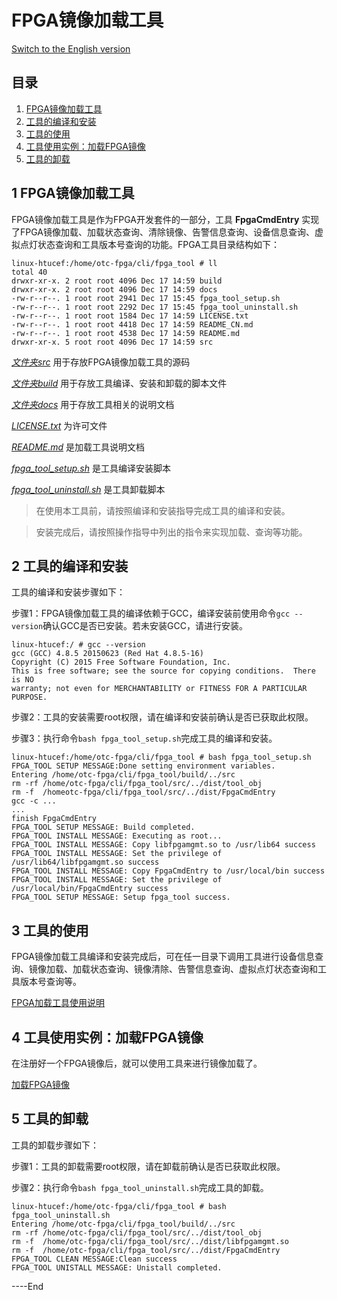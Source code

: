 # FPGA镜像加载工具
[Switch to the English version](./README.md)

## 目录

1. [FPGA镜像加载工具](#about_tool)
2. [工具的编译和安装](#tool_setup)
3. [工具的使用](#tool_usage)
4. [工具使用实例：加载FPGA镜像](#load_fpga)
5. [工具的卸载](#tool_uninstall)

<a name="about_tool"></a>
## 1 FPGA镜像加载工具
FPGA镜像加载工具是作为FPGA开发套件的一部分，工具 **FpgaCmdEntry** 实现了FPGA镜像加载、加载状态查询、清除镜像、告警信息查询、设备信息查询、虚拟点灯状态查询和工具版本号查询的功能。FPGA工具目录结构如下：

	linux-htucef:/home/otc-fpga/cli/fpga_tool # ll
	total 40
	drwxr-xr-x. 2 root root 4096 Dec 17 14:59 build
	drwxr-xr-x. 2 root root 4096 Dec 17 14:59 docs
	-rw-r--r--. 1 root root 2941 Dec 17 15:45 fpga_tool_setup.sh
	-rw-r--r--. 1 root root 2292 Dec 17 15:45 fpga_tool_uninstall.sh
	-rw-r--r--. 1 root root 1584 Dec 17 14:59 LICENSE.txt
	-rw-r--r--. 1 root root 4418 Dec 17 14:59 README_CN.md
	-rw-r--r--. 1 root root 4538 Dec 17 14:59 README.md
	drwxr-xr-x. 5 root root 4096 Dec 17 14:59 src


[*文件夹src*](./src/) 用于存放FPGA镜像加载工具的源码

[*文件夹build*](./build/) 用于存放工具编译、安装和卸载的脚本文件

[*文件夹docs*](./docs/) 用于存放工具相关的说明文档

[*LICENSE.txt*](./LICENSE.txt) 为许可文件

[*README.md*](./README.md) 是加载工具说明文档

[*fpga_tool_setup.sh*](./fpga_tool_setup.sh) 是工具编译安装脚本

[*fpga_tool_uninstall.sh*](./fpga_tool_uninstall.sh) 是工具卸载脚本


> 在使用本工具前，请按照编译和安装指导完成工具的编译和安装。

> 安装完成后，请按照操作指导中列出的指令来实现加载、查询等功能。

<a name="tool_setup"></a>
## 2 工具的编译和安装
工具的编译和安装步骤如下：

步骤1：FPGA镜像加载工具的编译依赖于GCC，编译安装前使用命令`gcc --version`确认GCC是否已安装。若未安装GCC，请进行安装。
	
	linux-htucef:/ # gcc --version
	gcc (GCC) 4.8.5 20150623 (Red Hat 4.8.5-16)
	Copyright (C) 2015 Free Software Foundation, Inc.
	This is free software; see the source for copying conditions.  There is NO
	warranty; not even for MERCHANTABILITY or FITNESS FOR A PARTICULAR PURPOSE.
步骤2：工具的安装需要root权限，请在编译和安装前确认是否已获取此权限。

步骤3：执行命令`bash fpga_tool_setup.sh`完成工具的编译和安装。
	
	linux-htucef:/home/otc-fpga/cli/fpga_tool # bash fpga_tool_setup.sh 
	FPGA_TOOL SETUP MESSAGE:Done setting environment variables.
	Entering /home/otc-fpga/cli/fpga_tool/build/../src
	rm -rf /home/otc-fpga/cli/fpga_tool/src/../dist/tool_obj 
	rm -f  /homeotc-fpga/cli/fpga_tool/src/../dist/FpgaCmdEntry
	gcc -c ...
	...
	finish FpgaCmdEntry
	FPGA_TOOL SETUP MESSAGE: Build completed.
	FPGA_TOOL INSTALL MESSAGE: Executing as root...
	FPGA_TOOL INSTALL MESSAGE: Copy libfpgamgmt.so to /usr/lib64 success
	FPGA_TOOL INSTALL MESSAGE: Set the privilege of /usr/lib64/libfpgamgmt.so success
	FPGA_TOOL INSTALL MESSAGE: Copy FpgaCmdEntry to /usr/local/bin success
	FPGA_TOOL INSTALL MESSAGE: Set the privilege of /usr/local/bin/FpgaCmdEntry success
	FPGA_TOOL SETUP MESSAGE: Setup fpga_tool success.

<a name="tool_usage"></a>
## 3 工具的使用
FPGA镜像加载工具编译和安装完成后，可在任一目录下调用工具进行设备信息查询、镜像加载、加载状态查询、镜像清除、告警信息查询、虚拟点灯状态查询和工具版本号查询等。

[FPGA加载工具使用说明](./docs/load_tool_operation_instuctions_cn.md)

<a name="load_fpga"></a>
## 4 工具使用实例：加载FPGA镜像
在注册好一个FPGA镜像后，就可以使用工具来进行镜像加载了。

[加载FPGA镜像](./docs/load_an_fpga_image_cn.md)

<a name="tool_uninstall"></a>
## 5 工具的卸载
工具的卸载步骤如下：

步骤1：工具的卸载需要root权限，请在卸载前确认是否已获取此权限。

步骤2：执行命令`bash fpga_tool_uninstall.sh`完成工具的卸载。

	linux-htucef:/home/otc-fpga/cli/fpga_tool # bash fpga_tool_uninstall.sh 
	Entering /home/otc-fpga/cli/fpga_tool/build/../src
	rm -rf /home/otc-fpga/cli/fpga_tool/src/../dist/tool_obj 
	rm -f  /home/otc-fpga/cli/fpga_tool/src/../dist/libfpgamgmt.so
	rm -f  /home/otc-fpga/cli/fpga_tool/src/../dist/FpgaCmdEntry
	FPGA_TOOL CLEAN MESSAGE:Clean success
	FPGA_TOOL UNISTALL MESSAGE: Unistall completed.




\----End